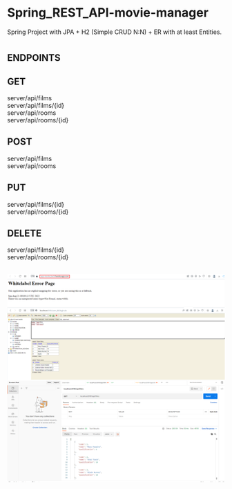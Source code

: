 # Spring_REST_API-movie-manager
Spring Project with JPA + H2 (Simple CRUD N:N) + ER with at least Entities.
#
## ENDPOINTS

## GET
server/api/films<br/>
server/api/films/{id}<br/>
server/api/rooms<br/>
server/api/rooms/{id}
## POST
server/api/films<br/>
server/api/rooms
## PUT
server/api/films/{id}<br/>
server/api/rooms/{id}
## DELETE
server/api/films/{id}<br/>
server/api/rooms/{id}
##
![Alt text](screenshots/screenshot-1.png)
![Alt text](screenshots/screenshot-2.png)
![Alt text](screenshots/screenshot-3.png)
